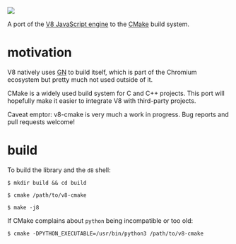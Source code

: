 ![](https://github.com/bnoordhuis/v8-cmake/workflows/v8-cmake/badge.svg)

A port of the [V8 JavaScript engine](https://v8.dev/) to the
[CMake](https://cmake.org/) build system.

motivation
==========

V8 natively uses [GN](https://gn.googlesource.com/gn/) to build itself, which
is part of the Chromium ecosystem but pretty much not used outside of it.

CMake is a widely used build system for C and C++ projects. This port will
hopefully make it easier to integrate V8 with third-party projects.

Caveat emptor: v8-cmake is very much a work in progress. Bug reports and
pull requests welcome!

build
=====

To build the library and the `d8` shell:

    $ mkdir build && cd build

    $ cmake /path/to/v8-cmake

    $ make -j8

If CMake complains about `python` being incompatible or too old:

    $ cmake -DPYTHON_EXECUTABLE=/usr/bin/python3 /path/to/v8-cmake
